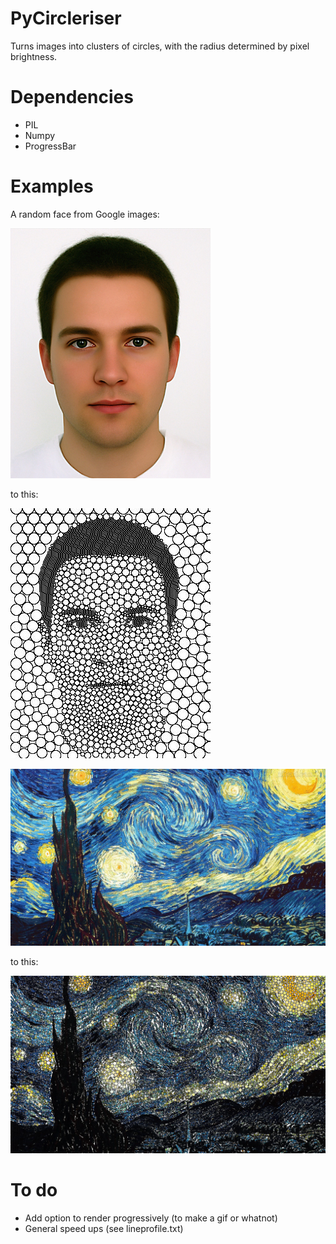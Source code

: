 PyCircleriser
=============

Turns images into clusters of circles, with the radius determined by pixel brightness.

Dependencies
============
 - PIL
 - Numpy
 - ProgressBar

Examples
========
A random face from Google images:

![face](https://raw.githubusercontent.com/OlympusMonds/PyCircleriser/master/images/face-2.jpg)

to this:

![circle face](https://raw.githubusercontent.com/OlympusMonds/PyCircleriser/master/outputs/face-2.jpg)

![monet](https://raw.githubusercontent.com/OlympusMonds/PyCircleriser/master/images/monet-starry.jpg)

to this:

![monet](https://raw.githubusercontent.com/OlympusMonds/PyCircleriser/master/outputs/monet-starry.jpg)


To do
=====
 - Add option to render progressively (to make a gif or whatnot)
 - General speed ups (see lineprofile.txt)